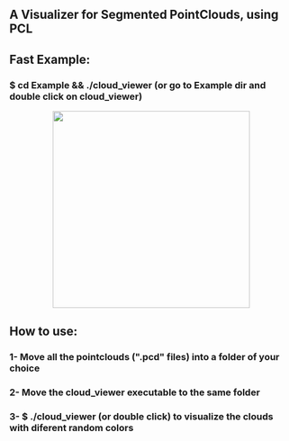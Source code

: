 ## A Visualizer for Segmented PointClouds, using PCL 

## Fast Example:
### $ cd Example && ./cloud_viewer (or go to Example dir and double click on cloud_viewer)

<p align="center">
  <img src="https://postimg.org/image/ca98r6f9p/" width="350"/>
</p>



## How to use:
### 1- Move all the pointclouds (".pcd" files) into a folder of your choice
### 2- Move the cloud_viewer executable to the same folder
### 3- $ ./cloud_viewer (or double click) to visualize the clouds with diferent random colors

